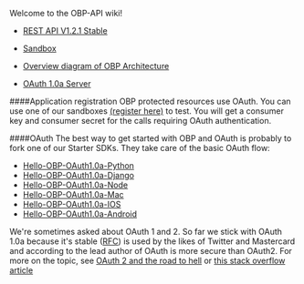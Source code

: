 Welcome to the OBP-API wiki!

* [REST API V1.2.1 Stable](https://github.com/OpenBankProject/OBP-API/wiki/REST-API-V1.2.1)

* [Sandbox](https://github.com/OpenBankProject/OBP-API/wiki/Sandbox)

* [Overview diagram of OBP Architecture](https://github.com/OpenBankProject/OBP-API/wiki/Open-Bank-Project-Architecture)

* [OAuth 1.0a Server](https://github.com/OpenBankProject/OBP-API/wiki/OAuth-1.0-Server)

####Application registration
OBP protected resources use OAuth. You can use one of our sandboxes [(register here)](https://apisandbox.openbankproject.com/consumer-registration) to test.
You will get a consumer key and consumer secret for the calls requiring OAuth authentication.

####OAuth
The best way to get started with OBP and OAuth is probably to fork one of our Starter SDKs. They take care of the basic OAuth flow:

* [Hello-OBP-OAuth1.0a-Python](https://github.com/OpenBankProject/Hello-OBP-OAuth1.0a-Python)
* [Hello-OBP-OAuth1.0a-Django](https://github.com/OpenBankProject/Hello-OBP-OAuth1.0a-Django)
* [Hello-OBP-OAuth1.0a-Node](https://github.com/OpenBankProject/Hello-OBP-OAuth1.0a-Node)
* [Hello-OBP-OAuth1.0a-Mac](https://github.com/OpenBankProject/Hello-OBP-OAuth1.0a-Mac)
* [Hello-OBP-OAuth1.0a-IOS](https://github.com/OpenBankProject/Hello-OBP-OAuth1.0a-IOS)
* [Hello-OBP-OAuth1.0a-Android](https://github.com/OpenBankProject/Hello-OBP-OAuth1.0a-Android)

We're sometimes asked about OAuth 1 and 2. So far we stick with OAuth 1.0a because it's stable ([RFC](https://tools.ietf.org/html/rfc5849)) is used by the likes of Twitter and Mastercard and according to the lead author of OAuth is more secure than OAuth2. For more on the topic, see [OAuth 2 and the road to hell](http://hueniverse.com/2012/07/26/oauth-2-0-and-the-road-to-hell/) or [this stack overflow article](http://stackoverflow.com/questions/4113934/how-is-oauth-2-different-from-oauth-1)


